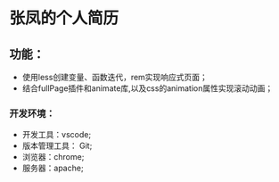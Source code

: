 # 张凤的个人简历

## 功能：

+ 使用less创建变量、函数迭代，rem实现响应式页面；
+ 结合fullPage插件和animate库,以及css的animation属性实现滚动动画；

### 开发环境：

* 开发工具：vscode;
* 版本管理工具： Git;
* 浏览器：chrome;
* 服务器：apache;







